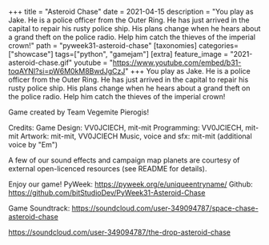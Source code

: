 +++
title = "Asteroid Chase"
date = 2021-04-15
description = "You play as Jake. He is a police officer from the Outer Ring. He has just arrived in the capital to repair his rusty police ship. His plans change when he hears about a grand theft on the police radio. Help him catch the thieves of the imperial crown!"
path = "pyweek31-asteroid-chase"
[taxonomies]
categories=["showcase"]
tags=["python", "gamejam"]
[extra]
feature_image = "2021-asteroid-chase.gif"
youtube = "https://www.youtube.com/embed/b31-toqAYNI?si=pW6M0kM8BwdJgCzJ"
+++
You play as Jake. He is a police officer from the Outer Ring. 
He has just arrived in the capital to repair his rusty police ship. 
His plans change when he hears about a grand theft on the police radio. 
Help him catch the thieves of the imperial crown!

Game created by Team Vegemite Pierogis!

Credits:
Game Design: VV0JCIECH, mit-mit
Programming: VV0JCIECH, mit-mit
Artwork: mit-mit, VV0JCIECH
Music, voice and sfx: mit-mit (additional voice by "Em")

A few of our sound effects and campaign map planets are courtesy of external open-licenced resources (see README for details).

Enjoy our game!
PyWeek: https://pyweek.org/e/uniqueentryname/
Github: https://github.com/bitStudioDev/PyWeek31-Asteroid-Chase

Game Soundtrack:
https://soundcloud.com/user-349094787/space-chase-asteroid-chase

https://soundcloud.com/user-349094787/the-drop-asteroid-chase
